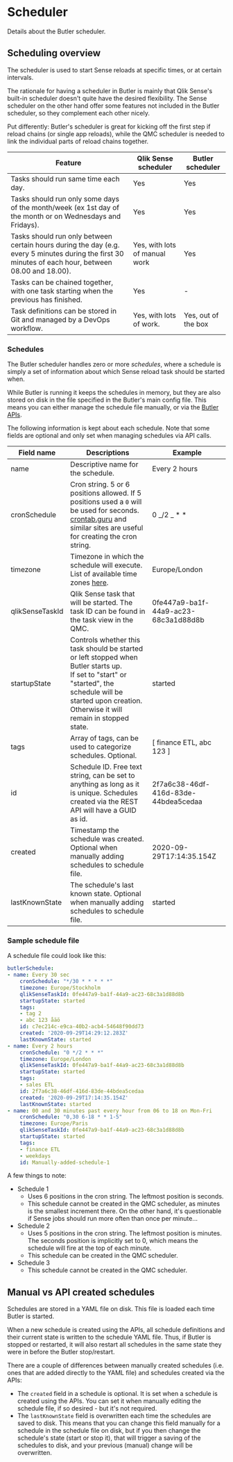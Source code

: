 # Scheduler

Details about the Butler scheduler.

## Scheduling overview

The scheduler is used to start Sense reloads at specific times, or at certain intervals.

The rationale for having a scheduler in Butler is mainly that Qlik Sense's built-in scheduler doesn't quite have the desired flexibility. The Sense scheduler on the other hand offer some features not included in the Butler scheduler, so they complement each other nicely.

Put differently: Butler's scheduler is great for kicking off the first step if reload chains (or single app reloads), while the QMC scheduler is needed to link the individual parts of reload chains together.

| Feature                                                                                                                                              | Qlik Sense scheduler          | Butler scheduler    |
| ---------------------------------------------------------------------------------------------------------------------------------------------------- | ----------------------------- | ------------------- |
| Tasks should run same time each day.                                                                                                                 | Yes                           | Yes                 |
| Tasks should run only some days of the month/week (ex 1st day of the month or on Wednesdays and Fridays).                                            | Yes                           | Yes                 |
| Tasks should run only between certain hours during the day (e.g. every 5 minutes during the first 30 minutes of each hour, between 08.00 and 18.00). | Yes, with lots of manual work | Yes                 |
| Tasks can be chained together, with one task starting when the previous has finished.                                                                | Yes                           | -                   |
| Task definitions can be stored in Git and managed by a DevOps workflow.                                                                              | Yes, with lots of work.       | Yes, out of the box |

### Schedules

The Butler scheduler handles zero or more _schedules_, where a schedule is simply a set of information about which Sense reload task should be started when.

While Butler is running it keeps the schedules in memory, but they are also stored on disk in the file specified in the Butler's main config file. This means you can either manage the schedule file manually, or via the [Butler APIs](/docs/reference/rest-api).

The following information is kept about each schedule. Note that some fields are optional and only set when managing schedules via API calls.

| Field name      | Descriptions                                                                                                                                                                                                    | Example                              |
| --------------- | --------------------------------------------------------------------------------------------------------------------------------------------------------------------------------------------------------------- | ------------------------------------ |
| name            | Descriptive name for the schedule.                                                                                                                                                                              | Every 2 hours                        |
| cronSchedule    | Cron string. 5 or 6 positions allowed. If 5 positions used a `0` will be used for seconds. [crontab.guru](https://crontab.guru/) and similar sites are useful for creating the cron string.                     | 0 _/2 _ \* \*                        |
| timezone        | Timezone in which the schedule will execute. List of available time zones [here](https://en.wikipedia.org/wiki/List_of_tz_database_time_zones).                                                                 | Europe/London                        |
| qlikSenseTaskId | Qlik Sense task that will be started. The task ID can be found in the task view in the QMC.                                                                                                                     | 0fe447a9-ba1f-44a9-ac23-68c3a1d88d8b |
| startupState    | Controls whether this task should be started or left stopped when Butler starts up. <br> If set to "start" or "started", the schedule will be started upon creation. Otherwise it will remain in stopped state. | started                              |
| tags            | Array of tags, can be used to categorize schedules. Optional.                                                                                                                                                   | [ finance ETL, abc 123 ]             |
| id              | Schedule ID. Free text string, can be set to anything as long as it is unique. Schedules created via the REST API will have a GUID as id.                                                                       | 2f7a6c38-46df-416d-83de-44bdea5cedaa |
| created         | Timestamp the schedule was created. Optional when manually adding schedules to schedule file.                                                                                                                   | 2020-09-29T17:14:35.154Z             |
| lastKnownState  | The schedule's last known state. Optional when manually adding schedules to schedule file.                                                                                                                      | started                              |

### Sample schedule file

A schedule file could look like this:

```yaml
butlerSchedule:
- name: Every 30 sec
    cronSchedule: "*/30 * * * * *"
    timezone: Europe/Stockholm
    qlikSenseTaskId: 0fe447a9-ba1f-44a9-ac23-68c3a1d88d8b
    startupState: started
    tags:
    - tag 2
    - abc 123 åäö
    id: c7ec214c-e9ca-40b2-acb4-54648f90dd73
    created: '2020-09-29T14:29:12.283Z'
    lastKnownState: started
- name: Every 2 hours
    cronSchedule: "0 */2 * * *"
    timezone: Europe/London
    qlikSenseTaskId: 0fe447a9-ba1f-44a9-ac23-68c3a1d88d8b
    startupState: started
    tags:
    - sales ETL
    id: 2f7a6c38-46df-416d-83de-44bdea5cedaa
    created: '2020-09-29T17:14:35.154Z'
    lastKnownState: started
- name: 00 and 30 minutes past every hour from 06 to 18 on Mon-Fri
    cronSchedule: "0,30 6-18 * * 1-5"
    timezone: Europe/Paris
    qlikSenseTaskId: 0fe447a9-ba1f-44a9-ac23-68c3a1d88d8b
    startupState: started
    tags:
    - finance ETL
    - weekdays
    id: Manually-added-schedule-1
```

A few things to note:

- Schedule 1
  - Uses 6 positions in the cron string. The leftmost position is seconds.
  - This schedule cannot be created in the QMC scheduler, as minutes is the smallest increment there.
    On the other hand, it's questionable if Sense jobs should run more often than once per minute...
- Schedule 2
  - Uses 5 positions in the cron string. The leftmost position is minutes. The seconds position is implicitly set to 0, which means the schedule will fire at the top of each minute.
  - This schedule can be created in the QMC scheduler.
- Schedule 3
  - This schedule cannot be created in the QMC scheduler.

## Manual vs API created schedules

Schedules are stored in a YAML file on disk. This file is loaded each time Butler is started.

When a new schedule is created using the APIs, all schedule definitions and their current state is written to the schedule YAML file. Thus, if Butler is stopped or restarted, it will also restart all schedules in the same state they were in before the Butler stop/restart.

There are a couple of differences between manually created schedules (i.e. ones that are added directly to the YAML file) and schedules created via the APIs:

- The `created` field in a schedule is optional. It is set when a schedule is created using the APIs. You can set it when manually editing the schedule file, if so desired - but it's not required.
- The `lastKnownState` field is overwritten each time the schedules are saved to disk. This means that you can change this field manually for a schedule in the schedule file on disk, but if you then change the schedule's state (start or stop it), that will trigger a saving of the schedules to disk, and your previous (manual) change will be overwritten.
